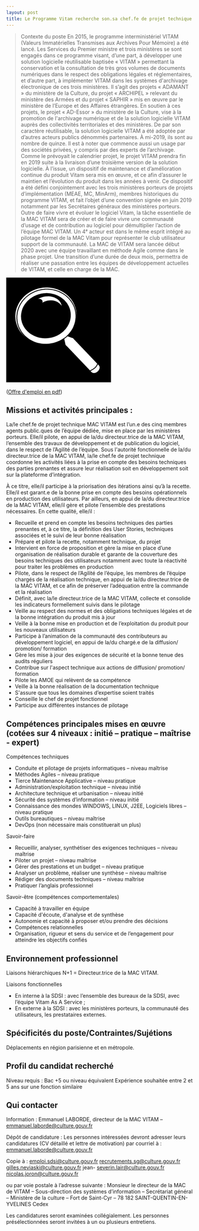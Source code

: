 ```yaml
---
layout: post
title: Le Programme Vitam recherche son.sa chef.fe de projet technique MAC VITAM
---
```


> Contexte du poste
En 2015, le programme interministériel VITAM (Valeurs Immatérielles Transmises aux Archives Pour Mémoire) a été lancé. Les Services du Premier ministre et trois ministères se sont engagés dans ce programme visant, d’une part, à développer une solution logicielle réutilisable baptisée « VITAM » permettant la conservation et la consultation de très gros volumes de documents numériques dans le respect des obligations légales et réglementaires, et d’autre part, à implémenter VITAM dans les systèmes d'archivage électronique de ces trois ministères.
Il s’agit des projets « ADAMANT » du ministère de la Culture, du projet « ARCHIPEL » relevant du ministère des Armées et du projet « SAPHIR » mis en œuvre par le ministère de l’Europe et des Affaires étrangères. En soutien à ces projets, le projet « AD-Essor » du ministère de la Culture, vise à la promotion de l'archivage numérique et de la solution logicielle VITAM auprès des collectivités territoriales et des ministères.
De par son caractère réutilisable, la solution logicielle VITAM a été adoptée par d’autres acteurs publics dénommés partenaires. À mi-2019, ils sont au nombre de quinze. Il est à noter que commence aussi un usage par des sociétés privées, y compris par des experts de l’archivage.
Comme le prévoyait le calendrier projet, le projet VITAM prendra fin en 2019 suite à la livraison d’une troisième version de la solution logicielle. À l’issue, un dispositif de maintenance et d’amélioration continue du produit Vitam sera mis en œuvre, et ce afin d’assurer le maintien et l’évolution du produit dans les années à venir. Ce dispositif a été défini conjointement avec les trois ministères porteurs de projets d’implémentation (MEAE, MC, MinArm), membres historiques du programme VITAM, et fait l’objet d’une convention signée en juin 2019 notamment par les Secrétaires généraux des ministères porteurs.
Outre de faire vivre et évoluer le logiciel Vitam, la tâche essentielle de la MAC VITAM sera de créer et de faire vivre une communauté d’usage et de contribution au logiciel pour démultiplier l’action de l’équipe MAC VITAM. Un 4ᵉ acteur est dans le même esprit intégré au pilotage formel de la MAC Vitam pour représenter le club utilisateur support de la communauté.
La MAC de VITAM sera lancée début 2020 avec une équipe travaillant en méthode Agile comme dans le phase projet. Une transition d’une durée de deux mois, permettra de réaliser une passation entre les équipes de développement actuelles de VITAM, et celle en charge de la MAC.

![Logos](/public/images/vergrootglas.png)

([Offre d'emploi en pdf](/ressources/RefCourant/chef_technique.pdf))

## Missions et activités principales :
La/le chef.fe de projet technique MAC VITAM est l’un.e des cinq membres agents public.ques de l’équipe dédiée, mise en place par les ministères porteurs. Elle/il pilote, en appui de la/du directeur.trice de la MAC VITAM, l’ensemble des travaux de développement et de publication du logiciel, dans le respect de l’Agilité de l’équipe.
Sous l'autorité fonctionnelle de la/du directeur.trice de la MAC VITAM, la/le chef.fe de projet technique coordonne les activités liées à la prise en compte des besoins techniques des parties prenantes et assure leur réalisation soit en développement soit sur la plateforme d’intégration.

À ce titre, elle/il participe à la priorisation des itérations ainsi qu’à la recette. 
Elle/il est garant.e de la bonne prise en compte des besoins opérationnels en production des utilisateurs. 
Par ailleurs, en appui de la/du directeur.trice de la MAC VITAM, elle/il gère et pilote l’ensemble des prestations nécessaires. 
En cette qualité, elle/il :
- Recueille et prend en compte les besoins techniques des parties prenantes et, à ce titre, la définition des User Stories, techniques associées et le suivi de leur bonne réalisation
- Prépare et pilote la recette, notamment technique, du projet
- Intervient en force de proposition et gère la mise en place d’une organisation de réalisation durable et garante de la couverture des besoins techniques des utilisateurs notamment avec toute la réactivité pour traiter les problèmes en production
- Pilote, dans le respect de l’Agilité de l’équipe, les membres de l’équipe chargés de la réalisation technique, en appui de la/du directeur.trice de la MAC VITAM, et ce afin de préserver l’adéquation entre la commande et la réalisation
- Définit, avec la/le directeur.trice de la MAC VITAM, collecte et consolide les indicateurs formellement suivis dans le pilotage
- Veille au respect des normes et des obligations techniques légales et de la bonne intégration du produit mis à jour
- Veille à la bonne mise en production et de l’exploitation du produit pour les nouveaux utilisateurs
- Participe à l’animation de la communauté des contributeurs au développement logiciel, en appui de la/du chargé.e de la diffusion/ promotion/ formation
- Gère les mise à jour des exigences de sécurité et la bonne tenue des audits réguliers
- Contribue sur l'aspect technique aux actions de diffusion/ promotion/ formation
- Pilote les AMOE qui relèvent de sa compétence
- Veille à la bonne réalisation de la documentation technique
- S'assure que tous les domaines d’expertise soient traités
- Conseille le chef de projet fonctionnel
- Participe aux différentes instances de pilotage

## Compétences principales mises en œuvre (cotées sur 4 niveaux : initié – pratique – maîtrise - expert)

Compétences techniques
- Conduite et pilotage de projets informatiques – niveau maîtrise
- Méthodes Agiles – niveau pratique
- Tierce Maintenance Applicative – niveau pratique
- Administration/exploitation technique – niveau initié
- Architecture technique et urbanisation – niveau initié
- Sécurité des systèmes d’information – niveau initié
- Connaissance des mondes WINDOWS, LINUX, J2EE, Logiciels libres – niveau pratique
- Outils bureautiques – niveau maîtrise
- DevOps (non nécessaire mais constituerait un plus)

Savoir-faire
- Recueillir, analyser, synthétiser des exigences techniques – niveau maîtrise
- Piloter un projet – niveau maîtrise
- Gérer des prestations et un budget – niveau pratique
- Analyser un problème, réaliser une synthèse – niveau maîtrise
- Rédiger des documents techniques – niveau maîtrise
- Pratiquer l’anglais professionnel

Savoir-être (compétences comportementales)
- Capacité à travailler en équipe
- Capacité d'écoute, d'analyse et de synthèse
- Autonomie et capacité à proposer et/ou prendre des décisions
- Compétences relationnelles
- Organisation, rigueur et sens du service et de l’engagement pour atteindre les objectifs confiés

## Environnement professionnel
Liaisons hiérarchiques
N+1 = Directeur.trice de la MAC VITAM.

Liaisons fonctionnelles
- En interne à la SDSI : avec l’ensemble des bureaux de la SDSI, avec l’équipe Vitam As A Service ;
- En externe à la SDSI : avec les ministères porteurs, la communauté des utilisateurs, les prestataires externes.

## Spécificités du poste/Contraintes/Sujétions
Déplacements en région parisienne et en métropole.

## Profil du candidat recherché
Niveau requis : Bac +5 ou niveau équivalent
Expérience souhaitée entre 2 et 5 ans sur une fonction similaire

## Qui contacter
Information :
Emmanuel LABORDE, directeur de la MAC VITAM – emmanuel.laborde@culture.gouv.fr

Dépôt de candidature :
Les personnes intéressées devront adresser leurs candidatures (CV détaillé et lettre de motivation) par courriel à :
emmanuel.laborde@culture.gouv.fr

Copie à :
emploi.sdsi@culture.gouv.fr
recrutements.sg@culture.gouv.fr
gilles.neviaski@culture.gouv.fr
jean- severin.lair@culture.gouv.fr
nicolas.joron@culture.gouv.fr

ou par voie postale à l’adresse suivante :
Monsieur le directeur de la MAC de VITAM – Sous-direction des systèmes d’information – Secrétariat général – Ministère de la culture – Fort de Saint-Cyr – 78 182 SAINT-QUENTIN-EN-YVELINES Cedex

Les candidatures seront examinées collégialement. Les personnes présélectionnées seront invitées à un ou plusieurs entretiens.
